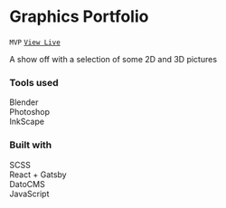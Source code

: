 # Graphics Portfolio
`MVP`
[`View Live`](https://grafikimaster.gatsbyjs.io/)

A show off with a selection of some 2D and 3D pictures

<h3>Tools used</h3>
Blender   <br>
Photoshop <br>
InkScape  <br>

<h3>Built with</h3>
SCSS            <br>
React + Gatsby  <br>
DatoCMS         <br>
JavaScript      <br>

